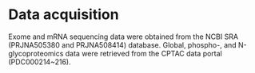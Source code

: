 # Data acquisition 
Exome and mRNA sequencing data were obtained from the NCBI SRA (PRJNA505380 and PRJNA508414) database. Global, phospho-, and N-glycoproteomics data were retrieved from the CPTAC data portal (PDC000214~216).
